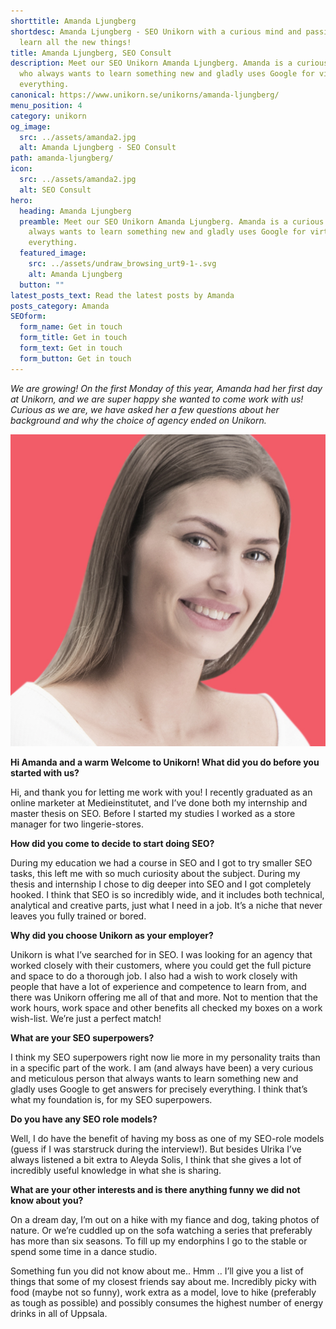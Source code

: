 ```yaml
---
shorttitle: Amanda Ljungberg
shortdesc: Amanda Ljungberg - SEO Unikorn with a curious mind and passion to
  learn all the new things!
title: Amanda Ljungberg, SEO Consult
description: Meet our SEO Unikorn Amanda Ljungberg. Amanda is a curious person
  who always wants to learn something new and gladly uses Google for virtually
  everything.
canonical: https://www.unikorn.se/unikorns/amanda-ljungberg/
menu_position: 4
category: unikorn
og_image:
  src: ../assets/amanda2.jpg
  alt: Amanda Ljungberg - SEO Consult
path: amanda-ljungberg/
icon:
  src: ../assets/amanda2.jpg
  alt: SEO Consult
hero:
  heading: Amanda Ljungberg
  preamble: Meet our SEO Unikorn Amanda Ljungberg. Amanda is a curious person who
    always wants to learn something new and gladly uses Google for virtually
    everything.
  featured_image:
    src: ../assets/undraw_browsing_urt9-1-.svg
    alt: Amanda Ljungberg
  button: ""
latest_posts_text: Read the latest posts by Amanda
posts_category: Amanda
SEOform:
  form_name: Get in touch
  form_title: Get in touch
  form_text: Get in touch
  form_button: Get in touch
---
```

*We are growing! On the first Monday of this year, Amanda had her first day at Unikorn, and we are super happy she wanted to come work with us! Curious as we are, we have asked her a few questions about her background and why the choice of agency ended on Unikorn.*

![Amanda Ljungberg](../assets/amanda2.jpg)

**Hi Amanda and a warm Welcome to Unikorn! What did you do before you started with us?**

Hi, and thank you for letting me work with you! I recently graduated as an online marketer at Medieinstitutet, and I’ve done both my internship and master thesis on SEO. Before I started my studies I worked as a store manager for two lingerie-stores.

**How did you come to decide to start doing SEO?**

During my education we had a course in SEO and I got to try smaller SEO tasks, this left me with so much curiosity about the subject. During my thesis and internship I chose to dig deeper into SEO and I got completely hooked. I think that SEO is so incredibly wide, and it includes both technical, analytical and creative parts, just what I need in a job. It’s a niche that never leaves you fully trained or bored.

**Why did you choose Unikorn as your employer?**

Unikorn is what I’ve searched for in SEO. I was looking for an agency that worked closely with their customers, where you could get the full picture and space to do a thorough job. I also had a wish to work closely with people that have a lot of experience and competence to learn from, and there was Unikorn offering me all of that and more. Not to mention that the work hours, work space and other benefits all checked my boxes on a work wish-list. We’re just a perfect match!

**What are your SEO superpowers?**

I think my SEO superpowers right now lie more in my personality traits than in a specific part of the work. I am (and always have been) a very curious and meticulous person that always wants to learn something new and gladly uses Google to get answers for precisely everything. I think that’s what my foundation is, for my SEO superpowers.

**Do you have any SEO role models?**

Well, I do have the benefit of having my boss as one of my SEO-role models (guess if I was starstruck during the interview!). But besides Ulrika I’ve always listened a bit extra to Aleyda Solis, I think that she gives a lot of incredibly useful knowledge in what she is sharing.

**What are your other interests and is there anything funny we did not know about you?**

On a dream day, I’m out on a hike with my fiance and dog, taking photos of nature. Or we’re cuddled up on the sofa watching a series that preferably has more than six seasons. To fill up my endorphins I go to the stable or spend some time in a dance studio.

Something fun you did not know about me.. Hmm .. I’ll give you a list of things that some of my closest friends say about me. Incredibly picky with food (maybe not so funny), work extra as a model, love to hike (preferably as tough as possible) and possibly consumes the highest number of energy drinks in all of Uppsala.